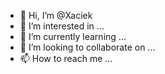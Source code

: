 - 👋 Hi, I’m @Xaciek
- 👀 I’m interested in ...
- 🌱 I’m currently learning ...
- 💞️ I’m looking to collaborate on ...
- 📫 How to reach me ...

<!---
Xaciek/Xaciek is a ✨ special ✨ repository because its `README.md` (this file) appears on your GitHub profile.
You can click the Preview link to take a look at your changes.
--->
